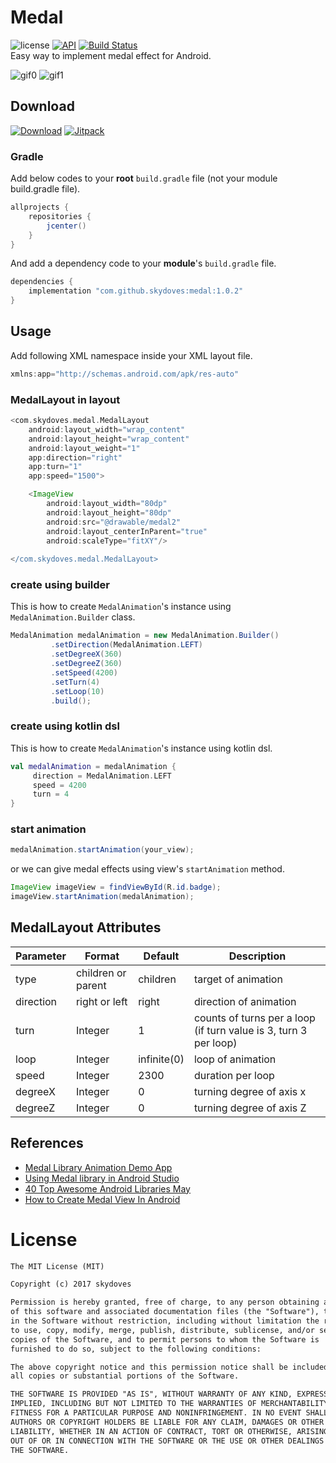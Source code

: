 # Medal
![license](https://img.shields.io/badge/license-MIT%20License-blue.svg)
[![API](https://img.shields.io/badge/API-15%2B-brightgreen.svg?style=flat)](https://android-arsenal.com/api?level=15)
[![Build Status](https://travis-ci.org/skydoves/Medal.svg?branch=master)](https://travis-ci.org/skydoves/Medal) </br>
Easy way to implement medal effect for Android. <br>

![gif0](https://user-images.githubusercontent.com/24237865/53584338-b8b5db00-3bc6-11e9-8cfd-9c8f2ad7cc90.gif)
![gif1](https://user-images.githubusercontent.com/24237865/53584339-b94e7180-3bc6-11e9-8518-1bbb87b8f4ae.gif)

## Download
[![Download](https://api.bintray.com/packages/devmagician/maven/medal/images/download.svg)](https://bintray.com/devmagician/maven/medal/_latestVersion)
[![Jitpack](https://jitpack.io/v/skydoves/Medal.svg)](https://jitpack.io/#skydoves/Medal)

### Gradle
Add below codes to your **root** `build.gradle` file (not your module build.gradle file).
```gradle
allprojects {
    repositories {
        jcenter()
    }
}
```

And add a dependency code to your **module**'s `build.gradle` file.

```gradle
dependencies {
    implementation "com.github.skydoves:medal:1.0.2"
}
```

## Usage
Add following XML namespace inside your XML layout file.

```gradle
xmlns:app="http://schemas.android.com/apk/res-auto"
```

### MedalLayout in layout
```gradle
<com.skydoves.medal.MedalLayout
    android:layout_width="wrap_content"
    android:layout_height="wrap_content"
    android:layout_weight="1"
    app:direction="right"
    app:turn="1"
    app:speed="1500">

    <ImageView
        android:layout_width="80dp"
        android:layout_height="80dp"
        android:src="@drawable/medal2"
        android:layout_centerInParent="true"
        android:scaleType="fitXY"/>
  
</com.skydoves.medal.MedalLayout>
```

### create using builder
This is how to create `MedalAnimation`'s instance using `MedalAnimation.Builder` class.
```java
MedalAnimation medalAnimation = new MedalAnimation.Builder()
         .setDirection(MedalAnimation.LEFT)
         .setDegreeX(360)
         .setDegreeZ(360)
         .setSpeed(4200)
         .setTurn(4)
         .setLoop(10)
         .build();
```

### create using kotlin dsl
This is how to create `MedalAnimation`'s instance using kotlin dsl.
```kotlin 
val medalAnimation = medalAnimation {
     direction = MedalAnimation.LEFT
     speed = 4200
     turn = 4
}
```

### start animation
```java
medalAnimation.startAnimation(your_view);
```

or we can give medal effects using view's `startAnimation` method.

```java
ImageView imageView = findViewById(R.id.badge);
imageView.startAnimation(medalAnimation);
```

## MedalLayout Attributes
Parameter  |  Format  |  Default  |  Description
--- | --- | --- | ---
type | children or parent | children | target of animation
direction | right or left | right | direction of animation
turn | Integer | 1 | counts of turns per a loop (if turn value is 3, turn 3 per loop)
loop | Integer | infinite(0) | loop of animation
speed | Integer | 2300 | duration per loop
degreeX | Integer | 0 |  turning degree of axis x
degreeZ | Integer | 0 | turning degree of axis Z

## References
- [Medal Library Animation Demo App](http://www.digitalmirko.com/androidMedalLibraryAnimationDemoApp.html)
- [Using Medal library in Android Studio](https://www.youtube.com/watch?v=ohUWduZTZ-Y)
- [40 Top Awesome Android Libraries May](https://medium.com/pongploydev/top-android-libraries-may-september-2017-for-android-developer-library-github-280859685963)
- [How to Create Medal View In Android](https://www.youtube.com/watch?v=t2xsQaA6HGE)

# License
```xml
The MIT License (MIT)

Copyright (c) 2017 skydoves

Permission is hereby granted, free of charge, to any person obtaining a copy
of this software and associated documentation files (the "Software"), to deal
in the Software without restriction, including without limitation the rights
to use, copy, modify, merge, publish, distribute, sublicense, and/or sell
copies of the Software, and to permit persons to whom the Software is
furnished to do so, subject to the following conditions:

The above copyright notice and this permission notice shall be included in
all copies or substantial portions of the Software.

THE SOFTWARE IS PROVIDED "AS IS", WITHOUT WARRANTY OF ANY KIND, EXPRESS OR
IMPLIED, INCLUDING BUT NOT LIMITED TO THE WARRANTIES OF MERCHANTABILITY,
FITNESS FOR A PARTICULAR PURPOSE AND NONINFRINGEMENT. IN NO EVENT SHALL THE
AUTHORS OR COPYRIGHT HOLDERS BE LIABLE FOR ANY CLAIM, DAMAGES OR OTHER
LIABILITY, WHETHER IN AN ACTION OF CONTRACT, TORT OR OTHERWISE, ARISING FROM,
OUT OF OR IN CONNECTION WITH THE SOFTWARE OR THE USE OR OTHER DEALINGS IN
THE SOFTWARE.
```

